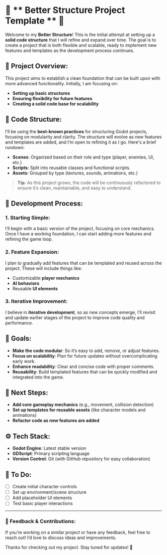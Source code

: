 # 🌟 ** Better Structure Project Template ** 🌟

Welcome to my **Better Structure**! This is the initial attempt at setting up a **solid code structure** that I will refine and expand over time. The goal is to create a project that is both flexible and scalable, ready to implement new features and templates as the development process continues.

## 🚀 **Project Overview**:

This project aims to establish a clean foundation that can be built upon with more advanced functionality. Initially, I am focusing on:

- **Setting up basic structures**
- **Ensuring flexibility for future features**
- **Creating a solid code base for scalability**

## 🔧 **Code Structure**:

I’ll be using the **best-known practices** for structuring Godot projects, focusing on modularity and clarity. The structure will evolve as new features and templates are added, and I’m open to refining it as I go. Here's a brief rundown:

- **Scenes**: Organized based on their role and type (player, enemies, UI, etc.)
- **Scripts**: Split into reusable classes and functional scripts.
- **Assets**: Grouped by type (textures, sounds, animations, etc.)

> **Tip:** As this project grows, the code will be continuously refactored to ensure it’s clean, maintainable, and easy to understand.

## 🔄 **Development Process**:

### 1. **Starting Simple**:
I’ll begin with a basic version of the project, focusing on core mechanics. Once I have a working foundation, I can start adding more features and refining the game loop.

### 2. **Feature Expansion**:
I plan to gradually add features that can be templated and reused across the project. These will include things like:

- Customizable **player mechanics**
- **AI behaviors**
- Reusable **UI elements**

### 3. **Iterative Improvement**:
I believe in **iterative development**, so as new concepts emerge, I’ll revisit and update earlier stages of the project to improve code quality and performance.

## 🎯 **Goals**:

- **Make the code modular**: So it’s easy to add, remove, or adjust features.
- **Focus on scalability**: Plan for future updates without overcomplicating early work.
- **Enhance readability**: Clear and concise code with proper comments.
- **Reusability**: Build templated features that can be quickly modified and integrated into the game.

## 💬 **Next Steps**:

- **Add core gameplay mechanics** (e.g., movement, collision detection)
- **Set up templates for reusable assets** (like character models and animations)
- **Refactor code as new features are added**

## ⚙️ **Tech Stack**:

- **Godot Engine**: Latest stable version
- **GDScript**: Primary scripting language
- **Version Control**: Git (with GitHub repository for easy collaboration)

## 📝 **To Do**:

- [ ] Create initial character controls
- [ ] Set up environment/scene structure
- [ ] Add placeholder UI elements
- [ ] Test basic player interactions

---

### 📢 **Feedback & Contributions**:

If you’re working on a similar project or have any feedback, feel free to reach out! I’d love to discuss ideas and improvements.

Thanks for checking out my project. Stay tuned for updates! 🚀
